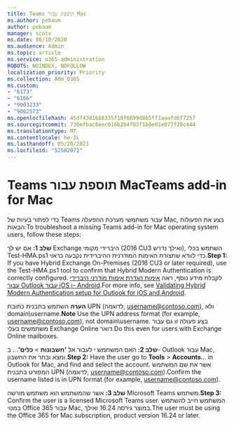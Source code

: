 ```yaml
---
title: Teams תוספת עבור Mac
ms.author: pebaum
author: pebaum
manager: scotv
ms.date: 08/10/2020
ms.audience: Admin
ms.topic: article
ms.service: o365-administration
ROBOTS: NOINDEX, NOFOLLOW
localization_priority: Priority
ms.collection: Adm_O365
ms.custom:
- "6173"
- "6166"
- "9003233"
- "9002573"
ms.openlocfilehash: 45df4381688335f10f6699d8b5ff1aaafd6f7257
ms.sourcegitcommit: 730efbac8eec016b2b4f83f1b0e01e077f28c444
ms.translationtype: MT
ms.contentlocale: he-IL
ms.lasthandoff: 05/20/2021
ms.locfileid: "52582071"
---
```

# <a name="teams-add-in-for-mac"></a><span data-ttu-id="1877f-102">Teams תוספת עבור Mac</span><span class="sxs-lookup"><span data-stu-id="1877f-102">Teams add-in for Mac</span></span>

<span data-ttu-id="1877f-103">כדי לפתור בעיות של Teams עבור משתמשי מערכת ההפעלה Mac, בצע את הפעולות הבאות:</span><span class="sxs-lookup"><span data-stu-id="1877f-103">To troubleshoot a missing Teams add-in for Mac operating system users, follow these steps:</span></span>

<span data-ttu-id="1877f-104">**שלב 1:** אם יש לך Exchange היברידי מקומי (2016 CU3 ואילך נדרש), השתמש בכלי Test-HMA.ps1 כדי לוודא שתצורת האימות המודרנית ההיברידית נקבעה כראוי.</span><span class="sxs-lookup"><span data-stu-id="1877f-104">**Step 1:** If you have Hybrid Exchange On-Premises (2016 CU3 or later required), use the Test-HMA.ps1 tool to confirm that Hybrid Modern Authentication is correctly configured.</span></span> <span data-ttu-id="1877f-105">לקבלת מידע נוסף, ראה [אימות הגדרת אימות מודרני היברידי עבור Outlook עבור iOS ו- Android](https://aka.ms/TestHMAEAS).</span><span class="sxs-lookup"><span data-stu-id="1877f-105">For more info, see [Validating Hybrid Modern Authentication setup for Outlook for iOS and Android](https://aka.ms/TestHMAEAS).</span></span>  

<span data-ttu-id="1877f-106">**הערה** השתמש בתבנית כתובת UPN (לדוגמה, [username@contoso.com](mailto:username@contoso.com)), ולא domain\username.</span><span class="sxs-lookup"><span data-stu-id="1877f-106">**Note** Use the UPN address format (for example, [username@contoso.com](mailto:username@contoso.com)), not domain\username.</span></span> <span data-ttu-id="1877f-107">בצע פעולה זו גם עבור משתמשים בעלי Exchange Online דואר.</span><span class="sxs-lookup"><span data-stu-id="1877f-107">Do this even for users with Exchange Online mailboxes.</span></span>

<span data-ttu-id="1877f-108">**שלב 2:** האם המשתמש י לעבור אל **'חשבונות**  >  **כלים'**... ב- Outlook עבור Mac, ומצא ובחר את החשבון.</span><span class="sxs-lookup"><span data-stu-id="1877f-108">**Step 2:** Have the user go to **Tools** > **Accounts**... in Outlook for Mac, and find and select the account.</span></span> <span data-ttu-id="1877f-109">אשר את שם המשתמש המפורט בתבנית UPN (לדוגמה, [username@contoso.com](mailto:username@contoso.com)).</span><span class="sxs-lookup"><span data-stu-id="1877f-109">Confirm the username listed is in UPN format (for example, [username@contoso.com](mailto:username@contoso.com)).</span></span>

<span data-ttu-id="1877f-110">**שלב 3:** אשר שהמשתמש הוא משתמש מורשה Microsoft Teams משתמש.</span><span class="sxs-lookup"><span data-stu-id="1877f-110">**Step 3:** Confirm the user is a licensed Microsoft Teams user.</span></span> <span data-ttu-id="1877f-111">המשתמש חייב להשתמש במנוי Office 365 עבור Mac, במוצר גירסה 16.24 ואילך.</span><span class="sxs-lookup"><span data-stu-id="1877f-111">The user must be using the Office 365 for Mac subscription, product version 16.24 or later.</span></span>